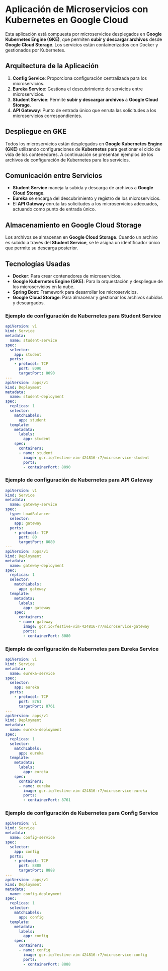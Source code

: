 # Aplicación de Microservicios con Kubernetes en Google Cloud

Esta aplicación está compuesta por microservicios desplegados en **Google Kubernetes Engine (GKE)**, que permiten **subir y descargar archivos** desde **Google Cloud Storage**. Los servicios están containerizados con Docker y gestionados por Kubernetes.

## Arquitectura de la Aplicación

1. **Config Service**: Proporciona configuración centralizada para los microservicios.
2. **Eureka Service**: Gestiona el descubrimiento de servicios entre microservicios.
3. **Student Service**: Permite **subir y descargar archivos** a **Google Cloud Storage**.
4. **API Gateway**: Punto de entrada único que enruta las solicitudes a los microservicios correspondientes.

## Despliegue en GKE

Todos los microservicios están desplegados en **Google Kubernetes Engine (GKE)** utilizando configuraciones de **Kubernetes** para gestionar el ciclo de vida de los contenedores. A continuación se presentan ejemplos de los archivos de configuración de Kubernetes para los servicios.

## Comunicación entre Servicios

- **Student Service** maneja la subida y descarga de archivos a **Google Cloud Storage**.
- **Eureka** se encarga del descubrimiento y registro de los microservicios.
- El **API Gateway** enruta las solicitudes a los microservicios adecuados, actuando como punto de entrada único.

## Almacenamiento en Google Cloud Storage

Los archivos se almacenan en **Google Cloud Storage**. Cuando un archivo es subido a través del **Student Service**, se le asigna un identificador único que permite su descarga posterior.

## Tecnologías Usadas

- **Docker**: Para crear contenedores de microservicios.
- **Google Kubernetes Engine (GKE)**: Para la orquestación y despliegue de los microservicios en la nube.
- **Spring Boot**: Framework para desarrollar los microservicios.
- **Google Cloud Storage**: Para almacenar y gestionar los archivos subidos y descargados.

### Ejemplo de configuración de Kubernetes para **Student Service**

```yaml
apiVersion: v1
kind: Service
metadata:
  name: student-service
spec:
  selector:
    app: student
  ports:
    - protocol: TCP
      port: 8090
      targetPort: 8090
---
apiVersion: apps/v1
kind: Deployment
metadata:
  name: student-deployment
spec:
  replicas: 1
  selector:
    matchLabels:
      app: student
  template:
    metadata:
      labels:
        app: student
    spec:
      containers:
      - name: student
        image: gcr.io/festive-vim-424816-r7/microservice-student
        ports:
        - containerPort: 8090
```

### Ejemplo de configuración de Kubernetes para **API Gateway**

```yaml
apiVersion: v1
kind: Service
metadata:
  name: gateway-service
spec:
  type: LoadBalancer
  selector:
    app: gateway
  ports:
    - protocol: TCP
      port: 80
      targetPort: 8080
---
apiVersion: apps/v1
kind: Deployment
metadata:
  name: gateway-deployment
spec:
  replicas: 1
  selector:
    matchLabels:
      app: gateway
  template:
    metadata:
      labels:
        app: gateway
    spec:
      containers:
      - name: gateway
        image: gcr.io/festive-vim-424816-r7/microservice-gateway
        ports:
        - containerPort: 8080
```

### Ejemplo de configuración de Kubernetes para **Eureka Service**

```yaml
apiVersion: v1
kind: Service
metadata:
  name: eureka-service
spec:
  selector:
    app: eureka
  ports:
    - protocol: TCP
      port: 8761
      targetPort: 8761
---
apiVersion: apps/v1
kind: Deployment
metadata:
  name: eureka-deployment
spec:
  replicas: 1
  selector:
    matchLabels:
      app: eureka
  template:
    metadata:
      labels:
        app: eureka
    spec:
      containers:
      - name: eureka
        image: gcr.io/festive-vim-424816-r7/microservice-eureka
        ports:
        - containerPort: 8761
```

### Ejemplo de configuración de Kubernetes para **Config Service**

```yaml
apiVersion: v1
kind: Service
metadata:
  name: config-service
spec:
  selector:
    app: config
  ports:
    - protocol: TCP
      port: 8888
      targetPort: 8888
---
apiVersion: apps/v1
kind: Deployment
metadata:
  name: config-deployment
spec:
  replicas: 1
  selector:
    matchLabels:
      app: config
  template:
    metadata:
      labels:
        app: config
    spec:
      containers:
      - name: config
        image: gcr.io/festive-vim-424816-r7/microservice-config
        ports:
        - containerPort: 8888
```



